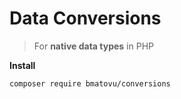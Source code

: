# Data Conversions 
> For **native data types** in PHP

**Install**

`composer require bmatovu/conversions`
